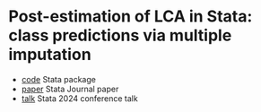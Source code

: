 # Post-estimation of LCA in Stata: class predictions via multiple imputation

- [code](code) Stata package
- [paper](paper) Stata Journal paper
- [talk](talk) Stata 2024 conference talk
